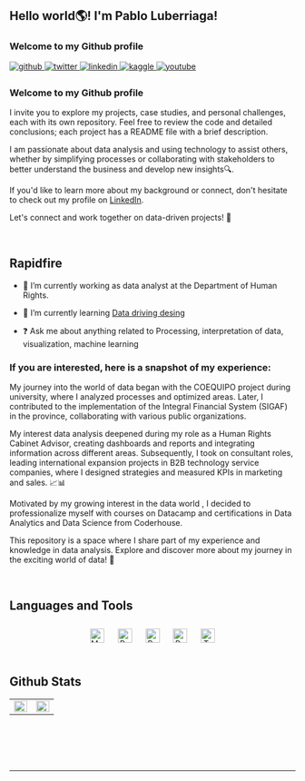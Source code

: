 ## Hello world🌎! I'm Pablo Luberriaga!  
  



### Welcome to my Github profile  
<a href="https://github.com/pablolube" target="_blank">
<img src=https://img.shields.io/badge/github-%2324292e.svg?&style=for-the-badge&logo=github&logoColor=white alt=github style="margin-bottom: 5px;" />
</a>
<a href="https://twitter.com/Lubepablo" target="_blank">
<img src=https://img.shields.io/badge/twitter-%2300acee.svg?&style=for-the-badge&logo=twitter&logoColor=white alt=twitter style="margin-bottom: 5px;" />
</a>
<a href="https://linkedin.com/in/pablolube" target="_blank">
<img src=https://img.shields.io/badge/linkedin-%231E77B5.svg?&style=for-the-badge&logo=linkedin&logoColor=white alt=linkedin style="margin-bottom: 5px;" />
</a>
<a href="https://www.kaggle.com/pablolube" target="_blank">
<img src=https://img.shields.io/badge/kaggle-%2344BAE8.svg?&style=for-the-badge&logo=kaggle&logoColor=white alt=kaggle style="margin-bottom: 5px;" />
</a>
<a href="https://www.youtube.com/user/pablolube" target="_blank">
<img src=https://img.shields.io/badge/youtube-%23EE4831.svg?&style=for-the-badge&logo=youtube&logoColor=white alt=youtube style="margin-bottom: 5px;" />
</a>  
  



### Welcome to my Github profile  
I invite you to explore my projects, case studies, and personal challenges, each with its own repository. Feel free to review the code and detailed conclusions; each project has a README file with a brief description.

I am passionate about data analysis and using technology to assist others, whether by simplifying processes or collaborating with stakeholders to better understand the business and develop new insights🔍.

If you'd like to learn more about my background or connect, don't hesitate to check out my profile on [LinkedIn](https://www.linkedin.com/in/pabloluberriaga/).

Let's connect and work together on data-driven projects! 🚀  
  

<br/>  


## Rapidfire  
- 🔭 I’m currently working as data analyst at the Department of Human Rights.  
  

- 🌱 I’m currently learning 
[Data driving desing](https://www.datacamp.com/portfolio/pablolube)  
  

- ❓ Ask me about anything related to Processing, interpretation of data, visualization, machine learning  
  



### If you are interested, here is a snapshot of my experience:
  

My journey into the world of data began with the COEQUIPO project during university, where I analyzed processes and optimized areas. Later, I contributed to the implementation of the Integral Financial System (SIGAF) in the province, collaborating with various public organizations.

My interest data analysis deepened during my role as a Human Rights Cabinet Advisor, creating dashboards and reports and integrating information across different areas. Subsequently, I took on consultant roles, leading international expansion projects in B2B technology service companies, where I designed strategies and measured KPIs in marketing and sales. 📈📊

Motivated by my growing interest in the data world , I decided to professionalize myself with courses on Datacamp and certifications in Data Analytics and Data Science from Coderhouse.

This repository is a space where I share part of my experience and knowledge in data analysis. Explore and discover more about my journey in the exciting world of data! 🚀  
  

<br/>  


## Languages and Tools  
<div align="center">  
<a href="https://www.mysql.com/" target="_blank"><img style="margin: 10px" src="https://profilinator.rishav.dev/skills-assets/mysql-original-wordmark.svg" alt="MySQL" height="25" /></a>  
<a href="https://powerbi.microsoft.com/en-us/" target="_blank"><img style="margin: 10px" src="https://profilinator.rishav.dev/skills-assets/powerbi.png" alt="Power Bi" height="25" /></a>  
<a href="https://www.python.org/" target="_blank"><img style="margin: 10px" src="https://profilinator.rishav.dev/skills-assets/python-original.svg" alt="Python" height="25" /></a>  
<a href="https://www.postgresql.org/" target="_blank"><img style="margin: 10px" src="https://profilinator.rishav.dev/skills-assets/postgresql-original-wordmark.svg" alt="PostgreSQL" height="25" /></a>  
<a href="https://www.tableau.com/" target="_blank"><img style="margin: 10px" src="https://profilinator.rishav.dev/skills-assets/tableau.svg" alt="Tableau" height="25" /></a>  
</div>  

<br/>  


## Github Stats  
<table><tr><td valign="top" width="50%">

<img src="https://github-readme-stats.vercel.app/api?username=pablolube&show_icons=true&count_private=true&hide_border=true" align="left" style="width: 100%" />

</td><td valign="top" width="50%">

<img src="https://github-readme-stats.vercel.app/api/top-langs/?username=pablolube&hide_border=true&layout=compact" align="left" style="width: 100%" />

</td></tr></table>  

<br/>  

  

<br/>  

  

<br/>  


<br />

----
